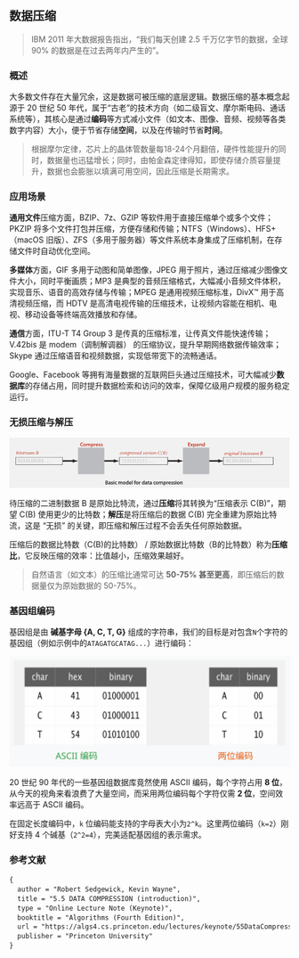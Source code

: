 ## 数据压缩

> IBM 2011 年大数据报告指出，“我们每天创建 2.5 千万亿字节的数据，全球 90% 的数据是在过去两年内产生的”。

### 概述

大多数文件存在大量冗余，这是数据可被压缩的底层逻辑。数据压缩的基本概念起源于 20 世纪 50 年代，属于“古老”的技术方向（如二级盲文、摩尔斯电码、通话系统等），其核心是通过**编码**等方式减小文件（如文本、图像、音频、视频等各类数字内容）大小，便于节省存储**空间**，以及在传输时节省**时间**。

> 根据摩尔定律，芯片上的晶体管数量每18-24个月翻倍，硬件性能提升的同时，数据量也迅猛增长；同时，由帕金森定律得知，即使存储介质容量提升，数据也会膨胀以填满可用空间，因此压缩是长期需求。

### 应用场景

**通用文件**压缩方面，BZIP、7z、GZIP 等软件用于直接压缩单个或多个文件；PKZIP 将多个文件打包并压缩，方便存储和传输；NTFS（Windows）、HFS+（macOS 旧版）、ZFS（多用于服务器）等文件系统本身集成了压缩机制，在存储文件时自动优化空间。

**多媒体**方面，GIF 多用于动图和简单图像，JPEG 用于照片，通过压缩减少图像文件大小，同时平衡画质；MP3 是典型的音频压缩格式，大幅减小音频文件体积，实现音乐、语音的高效存储与传输；MPEG 是通用视频压缩标准，DivX™ 用于高清视频压缩，而 HDTV 是高清电视传输的压缩技术，让视频内容能在相机、电视、移动设备等终端高效播放和存储。

**通信**方面，ITU-T T4 Group 3 是传真的压缩标准，让传真文件能快速传输；V.42bis 是 modem（调制解调器） 的压缩协议，提升早期网络数据传输效率；Skype 通过压缩语音和视频数据，实现低带宽下的流畅通话。

Google、Facebook 等拥有海量数据的互联网巨头通过压缩技术，可大幅减少**数据库**的存储占用，同时提升数据检索和访问的效率，保障亿级用户规模的服务稳定运行。

### 无损压缩与解压

![image-20251017111414987](assets/image-20251017111414987.png)

待压缩的二进制数据 B 是原始比特流，通过**压缩**将其转换为“压缩表示 C(B)”，期望 C(B) 使用更少的比特数；**解压**是将压缩后的数据 C(B) 完全重建为原始比特流，这是 “无损” 的关键，即压缩和解压过程不会丢失任何原始数据。

压缩后的数据比特数（C(B)的比特数） / 原始数据比特数（B的比特数）称为**压缩比**，它反映压缩的效率：比值越小，压缩效果越好。

> 自然语言（如文本）的压缩比通常可达 **50-75% 甚至更高**，即压缩后的数据量仅为原始数据的 50-75%。

### 基因组编码

基因组是由 **碱基字母 {A, C, T, G}** 组成的字符串，我们的目标是对包含`N`个字符的基因组（例如示例中的`ATAGATGCATAG...`）进行编码：

<div align="center">
  <img src="assets/Gene.svg">
</div>

20 世纪 90 年代的一些基因组数据库竟然使用 ASCII 编码，每个字符占用 **8 位**，从今天的视角来看浪费了大量空间，而采用两位编码每个字符仅需 **2 位**，空间效率远高于 ASCII 编码。

在固定长度编码中，`k` 位编码能支持的字母表大小为`2^k`。这里两位编码（`k=2`）刚好支持 4 个碱基（`2^2=4`），完美适配基因组的表示需求。

### 参考文献

```tex
{
  author = "Robert Sedgewick, Kevin Wayne",
  title = "5.5 DATA COMPRESSION (introduction)",
  type = "Online Lecture Note (Keynote)",
  booktitle = "Algorithms (Fourth Edition)",
  url = "https://algs4.cs.princeton.edu/lectures/keynote/55DataCompression.pdf",
  publisher = "Princeton University"
}
```

